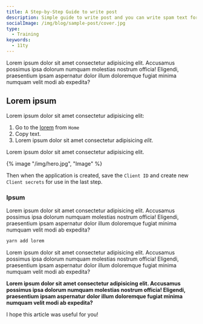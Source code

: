 ```yaml
---
title: A Step-by-Step Guide to write post
description: Simple guide to write post and you can write spam text for better view.
socialImage: /img/blog/sample-post/cover.jpg
type:
  - Training
keywords:
  - 11ty
---
```


Lorem ipsum dolor sit amet consectetur adipisicing elit. Accusamus possimus ipsa dolorum numquam molestias nostrum officia! Eligendi, praesentium ipsam aspernatur dolor illum doloremque fugiat minima numquam velit modi ab expedita?

## Lorem ipsum

Lorem ipsum dolor sit amet consectetur adipisicing elit:

1. Go to the [lorem](https://lorem-ipsum.ir) from `Home`
2. Copy text.
3. Lorem ipsum dolor sit amet consectetur adipisicing _elit_.

Lorem ipsum dolor sit amet consectetur adipisicing elit.

{% image "/img/hero.jpg", "Image" %}

Then when the application is created, save the `Client ID` and create new `Client secrets` for use in the last step.

### Ipsum

Lorem ipsum dolor sit amet consectetur adipisicing elit. Accusamus possimus ipsa dolorum numquam molestias nostrum officia! Eligendi, praesentium ipsam aspernatur dolor illum doloremque fugiat minima numquam velit modi ab expedita?

```sh
yarn add lorem
```

Lorem ipsum dolor sit amet consectetur adipisicing elit. Accusamus possimus ipsa dolorum numquam molestias nostrum officia! Eligendi, praesentium ipsam aspernatur dolor illum doloremque fugiat minima numquam velit modi ab expedita?

**Lorem ipsum dolor sit amet consectetur adipisicing elit. Accusamus possimus ipsa dolorum numquam molestias nostrum officia! Eligendi, praesentium ipsam aspernatur dolor illum doloremque fugiat minima numquam velit modi ab expedita?**

I hope this article was useful for you!
